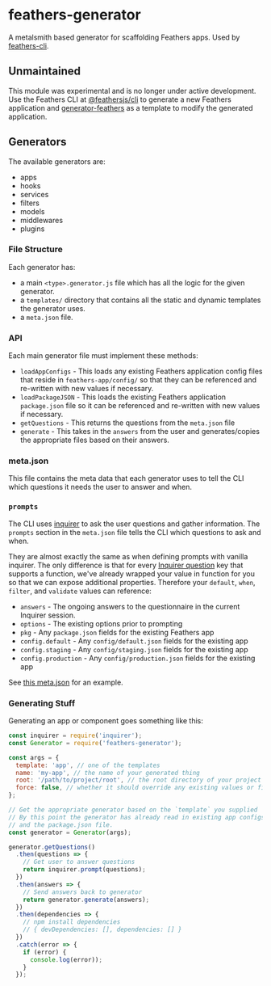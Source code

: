 # feathers-generator

A metalsmith based generator for scaffolding Feathers apps. Used by [feathers-cli](https://github.com/feathersjs/feathers-cli).

## Unmaintained

This module was experimental and is no longer under active development. Use the Feathers CLI at [@feathersjs/cli](https://github.com/feathersjs/cli) to generate a new Feathers application and [generator-feathers](https://github.com/feathersjs/generator-feathers) as a template to modify the generated application.

## Generators

The available generators are:

- apps
- hooks
- services
- filters
- models
- middlewares
- plugins

### File Structure

Each generator has:

- a main `<type>.generator.js` file which has all the logic for the given generator.
- a `templates/` directory that contains all the static and dynamic templates the generator uses.
- a `meta.json` file.

### API

Each main generator file must implement these methods:

- `loadAppConfigs` - This loads any existing Feathers application config files that reside in `feathers-app/config/` so that they can be referenced and re-written with new values if necessary.
- `loadPackageJSON` - This loads the existing Feathers application `package.json` file so it can be referenced and re-written with new values if necessary.
- `getQuestions` - This returns the questions from the `meta.json` file
- `generate` - This takes in the `answers` from the user and generates/copies the appropriate files based on their answers.

### meta.json

This file contains the meta data that each generator uses to tell the CLI which questions it needs the user to answer and when.

### `prompts`

The CLI uses [inquirer](https://github.com/sboudrias/Inquirer.js) to ask the user questions and gather information. The `prompts` section in the `meta.json` file tells the CLI which questions to ask and when.

They are almost exactly the same as when defining prompts with vanilla inquirer. The only difference is that for every [Inquirer question](https://github.com/sboudrias/Inquirer.js#question) key that supports a function, we've already wrapped your value in function for you so that we can expose additional properties. Therefore your `default`, `when`, `filter`, and `validate` values can reference:

- `answers` - The ongoing answers to the questionnaire in the current Inquirer session.
- `options` - The existing options prior to prompting
- `pkg` - Any `package.json` fields for the existing Feathers app
- `config.default` - Any `config/default.json` fields for the existing app
- `config.staging` - Any `config/staging.json` fields for the existing app
- `config.production` - Any `config/production.json` fields for the existing app

See [this meta.json](./src/app/meta.json) for an example.

### Generating Stuff

Generating an app or component goes something like this:

```js
const inquirer = require('inquirer');
const Generator = require('feathers-generator');

const args = {
  template: 'app', // one of the templates
  name: 'my-app', // the name of your generated thing
  root: '/path/to/project/root', // the root directory of your project
  force: false, // whether it should override any existing values or files without confirmation
};

// Get the appropriate generator based on the `template` you supplied
// By this point the generator has already read in existing app configs
// and the package.json file.
const generator = Generator(args);

generator.getQuestions()
  .then(questions => {
    // Get user to answer questions
    return inquirer.prompt(questions);
  })
  .then(answers => {
    // Send answers back to generator
    return generator.generate(answers);
  })
  .then(dependencies => {
    // npm install dependencies
    // { devDependencies: [], dependencies: [] }
  })
  .catch(error => {
    if (error) {
      console.log(error));
    }
  });
```

